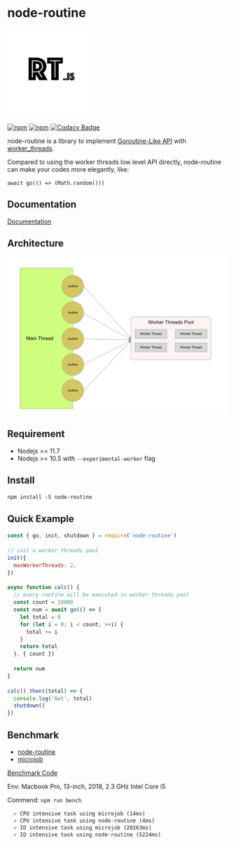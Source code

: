 # node-routine

<img width="200px;" src="public/logo.png" />

[![npm](https://img.shields.io/npm/v/node-routine.svg)](https://www.npmjs.com/package/node-routine)
[![npm](https://img.shields.io/npm/dt/node-routine.svg)](https://www.npmjs.com/package/node-routine)
[![Codacy Badge](https://api.codacy.com/project/badge/Grade/d335ad525fd3459197982a9d70f83da9)](https://www.codacy.com/app/joway/node-routine?utm_source=github.com&amp;utm_medium=referral&amp;utm_content=joway/node-routine&amp;utm_campaign=Badge_Grade)


node-routine is a library to implement [Goroutine-Like API](https://gobyexample.com/goroutines) with [worker_threads](https://nodejs.org/api/worker_threads.html).

Compared to using the worker threads low level API directly, node-routine can make your codes more elegantly, like:

```
await go(() => (Math.random()))
```

## Documentation

[Documentation](https://routine.joway.io)

## Architecture

![](public/architecture.png)

## Requirement

- Nodejs >= 11.7
- Nodejs >= 10.5 with `--experimental-worker` flag

## Install

```shell
npm install -S node-routine
```

## Quick Example

```javascript
const { go, init, shutdown } = require('node-routine')

// init a worker threads pool
init({
  maxWorkerThreads: 2,
})

async function calc() {
  // every routine will be executed in worker threads pool
  const count = 10000
  const num = await go(() => {
    let total = 0
    for (let i = 0; i < count; ++i) {
      total += i
    }
    return total
  }, { count })

  return num
}

calc().then((total) => {
  console.log('Got', total)
  shutdown()
})
```

## Benchmark

- [node-routine](https://github.com/joway/node-routine)
- [microjob](https://github.com/wilk/microjob)

[Benchmark Code](bench/bench.ts)

Env: Macbook Pro, 13-inch, 2018, 2.3 GHz Intel Core i5

Commend: `npm run bench`

```
  ✓ CPU intensive task using microjob (14ms)
  ✓ CPU intensive task using node-routine (4ms)
  ✓ IO intensive task using microjob (20163ms)
  ✓ IO intensive task using node-routine (5224ms)
```
